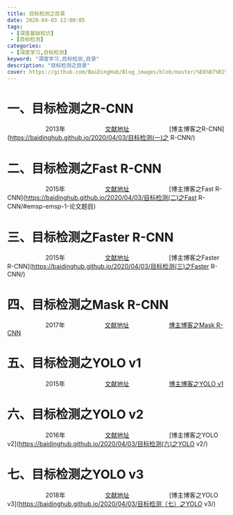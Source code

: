 ```yaml
---
title: 目标检测之目录
date: 2020-04-03 12:00:05
tags:
 - [深度基础知识]
 - [目标检测]
categories: 
 - [深度学习,目标检测]
keyword: "深度学习,目标检测,目录"
description: "目标检测之目录"
cover: https://github.com/BaiDingHub/Blog_images/blob/master/%E6%B7%B1%E5%BA%A6%E5%AD%A6%E4%B9%A0/%E7%9B%AE%E6%A0%87%E6%A3%80%E6%B5%8B/%E7%9B%AE%E6%A0%87%E6%A3%80%E6%B5%8B%E4%B9%8B%E7%9B%AE%E5%BD%95/cover.png?raw=true
---
```


<meta name="referrer" content="no-referrer"/>

# 一、目标检测之R-CNN
&emsp;&emsp;&emsp;&emsp;&emsp;&emsp; 2013年
&emsp;&emsp;&emsp;&emsp;&emsp;&emsp; [文献地址](https://arxiv.org/abs/1311.2524)
&emsp;&emsp;&emsp;&emsp;&emsp;&emsp; [博主博客之R-CNN](https://baidinghub.github.io/2020/04/03/目标检测(一)之 R-CNN/)

# 二、目标检测之Fast R-CNN
&emsp;&emsp;&emsp;&emsp;&emsp;&emsp; 2015年
&emsp;&emsp;&emsp;&emsp;&emsp;&emsp; [文献地址](https://www.cv-foundation.org/openaccess/content_iccv_2015/papers/Girshick_Fast_R-CNN_ICCV_2015_paper.pdf)
&emsp;&emsp;&emsp;&emsp;&emsp;&emsp; [博主博客之Fast R-CNN](https://baidinghub.github.io/2020/04/03/目标检测(二)之Fast R-CNN/#emsp-emsp-1-论文题目)


# 三、目标检测之Faster R-CNN
&emsp;&emsp;&emsp;&emsp;&emsp;&emsp; 2015年
&emsp;&emsp;&emsp;&emsp;&emsp;&emsp; [文献地址](https://arxiv.org/abs/1506.01497)
&emsp;&emsp;&emsp;&emsp;&emsp;&emsp; [博主博客之Faster R-CNN](https://baidinghub.github.io/2020/04/03/目标检测(三)之Faster R-CNN/)

# 四、目标检测之Mask R-CNN
&emsp;&emsp;&emsp;&emsp;&emsp;&emsp; 2017年
&emsp;&emsp;&emsp;&emsp;&emsp;&emsp; [文献地址](https://arxiv.org/abs/1703.06870)
&emsp;&emsp;&emsp;&emsp;&emsp;&emsp; [博主博客之Mask R-CNN](https://baidinghub.github.io/2020/04/03/目标检测(四)之Mask-RCNN/)


# 五、目标检测之YOLO v1
&emsp;&emsp;&emsp;&emsp;&emsp;&emsp; 2015年
&emsp;&emsp;&emsp;&emsp;&emsp;&emsp; [文献地址](https://arxiv.org/pdf/1506.02640.pdf)
&emsp;&emsp;&emsp;&emsp;&emsp;&emsp; [博主博客之YOLO v1](https://baidinghub.github.io/2020/04/03/目标检测(五)之YOLOv1/)


# 六、目标检测之YOLO v2
&emsp;&emsp;&emsp;&emsp;&emsp;&emsp; 2016年
&emsp;&emsp;&emsp;&emsp;&emsp;&emsp; [文献地址](https://arxiv.org/abs/1612.08242)
&emsp;&emsp;&emsp;&emsp;&emsp;&emsp; [博主博客之YOLO v2](https://baidinghub.github.io/2020/04/03/目标检测(六)之YOLO v2/)


# 七、目标检测之YOLO v3
&emsp;&emsp;&emsp;&emsp;&emsp;&emsp; 2018年
&emsp;&emsp;&emsp;&emsp;&emsp;&emsp; [文献地址](https://pjreddie.com/media/files/papers/YOLOv3.pdf)
&emsp;&emsp;&emsp;&emsp;&emsp;&emsp; [博主博客之YOLO v3](https://baidinghub.github.io/2020/04/03/目标检测（七）之YOLO v3/)

